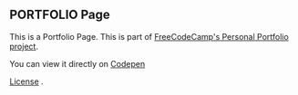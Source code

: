 PORTFOLIO Page
-------------------------
This is a Portfolio Page. This is part of [FreeCodeCamp's Personal Portfolio project](https://www.freecodecamp.com/challenges/build-a-personal-portfolio-webpage).

You can view it directly on [Codepen](https://codepen.io/artismarti/full/WxWmvX/)

[License](https://codepen.io/artismarti/pen/akrZoB/license) .
